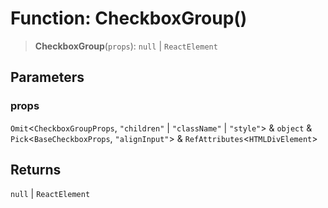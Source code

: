 # Function: CheckboxGroup()

> **CheckboxGroup**(`props`): `null` \| `ReactElement`

## Parameters

### props

`Omit`\<`CheckboxGroupProps`, `"children"` \| `"className"` \| `"style"`\> & `object` & `Pick`\<`BaseCheckboxProps`, `"alignInput"`\> & `RefAttributes`\<`HTMLDivElement`\>

## Returns

`null` \| `ReactElement`
